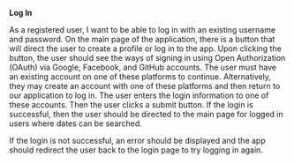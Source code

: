 **Log In**

As a registered user, I want to be able to log in with an existing username and password. On the main page of the application, there is a button that will direct the user to create a profile or log in to the app. Upon clicking the button, the user should see the ways of signing in using Open Authorization (OAuth) via Google, Facebook, and GitHub accounts. The user must have an existing account on one of these platforms to continue. Alternatively, they may create an account with one of these platforms and then return to our application to log in. The user enters the login information to one of these accounts. Then the user clicks a submit button.
If the login is successful, then the user should be directed to the main page for logged in users where dates can be searched.

If the login is not successful, an error should be displayed and the app should redirect the user back to the login page to try logging in again.